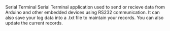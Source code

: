 
# 
Serial Terminal
Serial Terminal application used to send or recieve data from Arduino and other embedded devices using RS232 communication.
It can also save your log data into a .txt file to maintain your records.
You can also update the current records.
